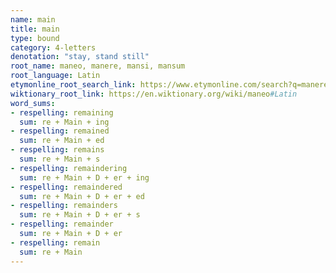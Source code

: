 ```yaml
---
name: main
title: main
type: bound
category: 4-letters
denotation: "stay, stand still"
root_name: maneo, manere, mansi, mansum
root_language: Latin
etymonline_root_search_link: https://www.etymonline.com/search?q=manere
wiktionary_root_link: https://en.wiktionary.org/wiki/maneo#Latin
word_sums:
- respelling: remaining
  sum: re + Main + ing
- respelling: remained
  sum: re + Main + ed
- respelling: remains
  sum: re + Main + s
- respelling: remaindering
  sum: re + Main + D + er + ing
- respelling: remaindered
  sum: re + Main + D + er + ed
- respelling: remainders
  sum: re + Main + D + er + s
- respelling: remainder
  sum: re + Main + D + er
- respelling: remain
  sum: re + Main
---
```

